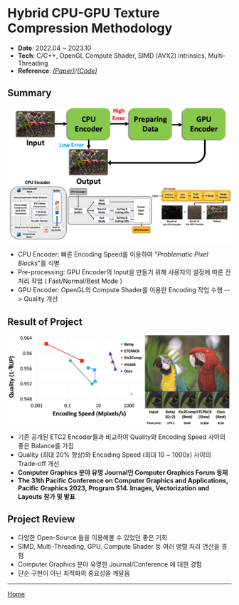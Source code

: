 # Hybrid CPU-GPU Texture Compression Methodology
- **Date**: 2022.04 ~ 2023.10  
- **Tech**: C/C++, OpenGL Compute Shader, SIMD (AVX2) intrinsics, Multi-Threading  
- **Reference**: _[(Paper)](https://onlinelibrary.wiley.com/doi/10.1111/cgf.14969?af=R)/[(Code)](https://github.com/gusrlLee/HETC2)_

## Summary
![fig:HETC2_System_overview](./images/H-ETC2_summary.png)   
- CPU Encoder: 빠른 Encoding Speed를 이용하여 "*Problematic Pixel Blocks*"를 식별
- Pre-processing: GPU Encoder의 Input을 만들기 위해 사용자의 설정에 따른 전처리 작업 ( Fast/Normal/Best Mode )
- GPU Encoder: OpenGL의 Compute Shader를 이용한 Encoding 작업 수행 --> Quality 개선

## Result of Project 
![fig:HETC2_Result](./images/HETC2_teaser_image.png)
- 기존 공개된 ETC2 Encoder들과 비교하여 Quality와 Encoding Speed 사이의 좋은 Balance를 가짐
- Quality (최대 20% 향상)와 Encoding Speed (최대 10 ~ 1000x) 사이의 Trade-off 개선
- **Computer Graphics 분야 유명 Journal인 Computer Graphics Forum 등재**
- **The 31th Pacific Conference on Computer Graphics and Applications, Pacific Graphics 2023, Program S14. Images, Vectorization and Layouts 참가 및 발표**

## Project Review
- 다양한 Open-Source 들을 이용해볼 수 있었던 좋은 기회
- SIMD, Multi-Threading, GPU, Compute Shader 등 여러 병렬 처리 연산을 경험
- Computer Graphics 분야 유명한 Journal/Conference 에 대한 경험
- 단순 구현이 아닌 최적화의 중요성을 깨달음

---
[Home](../README.md)